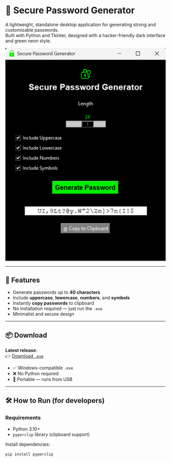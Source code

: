 # 🔐 Secure Password Generator

A lightweight, standalone desktop application for generating strong and customizable passwords.  
Built with Python and Tkinter, designed with a hacker-friendly dark interface and green neon style.

<img src="screenshots/Screenshot_App_1.png" alt="App Screenshot" width="600"/>

---

## 🚀 Features

- Generate passwords up to **40 characters**
- Include **uppercase**, **lowercase**, **numbers**, and **symbols**
- Instantly **copy passwords** to clipboard
- No installation required — just run the `.exe`
- Minimalist and secure design

---

## 📦 Download

**Latest release**:  
👉 [Download `.exe`](https://github.com/Francismirror/Secure_Password_Generator/releases/latest)

- ✅ Windows-compatible `.exe`
- ❌ No Python required
- 📁 Portable — runs from USB

---

## 🛠️ How to Run (for developers)

### Requirements

- Python 3.10+
- `pyperclip` library (clipboard support)

Install dependencies:

```bash
pip install pyperclip
